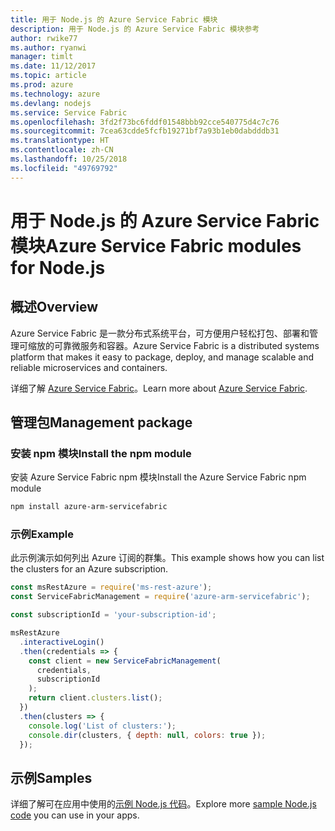 ```yaml
---
title: 用于 Node.js 的 Azure Service Fabric 模块
description: 用于 Node.js 的 Azure Service Fabric 模块参考
author: rwike77
ms.author: ryanwi
manager: timlt
ms.date: 11/12/2017
ms.topic: article
ms.prod: azure
ms.technology: azure
ms.devlang: nodejs
ms.service: Service Fabric
ms.openlocfilehash: 3fd2f73bc6fddf01548bbb92cce540775d4c7c76
ms.sourcegitcommit: 7cea63cdde5fcfb19271bf7a93b1eb0dabdddb31
ms.translationtype: HT
ms.contentlocale: zh-CN
ms.lasthandoff: 10/25/2018
ms.locfileid: "49769792"
---
```

# <a name="azure-service-fabric-modules-for-nodejs"></a><span data-ttu-id="b6476-103">用于 Node.js 的 Azure Service Fabric 模块</span><span class="sxs-lookup"><span data-stu-id="b6476-103">Azure Service Fabric modules for Node.js</span></span>

## <a name="overview"></a><span data-ttu-id="b6476-104">概述</span><span class="sxs-lookup"><span data-stu-id="b6476-104">Overview</span></span>

<span data-ttu-id="b6476-105">Azure Service Fabric 是一款分布式系统平台，可方便用户轻松打包、部署和管理可缩放的可靠微服务和容器。</span><span class="sxs-lookup"><span data-stu-id="b6476-105">Azure Service Fabric is a distributed systems platform that makes it easy to package, deploy, and manage scalable and reliable microservices and containers.</span></span>

<span data-ttu-id="b6476-106">详细了解 [Azure Service Fabric](https://docs.microsoft.com/azure/service-fabric/service-fabric-overview)。</span><span class="sxs-lookup"><span data-stu-id="b6476-106">Learn more about [Azure Service Fabric](https://docs.microsoft.com/azure/service-fabric/service-fabric-overview).</span></span>

## <a name="management-package"></a><span data-ttu-id="b6476-107">管理包</span><span class="sxs-lookup"><span data-stu-id="b6476-107">Management package</span></span>

### <a name="install-the-npm-module"></a><span data-ttu-id="b6476-108">安装 npm 模块</span><span class="sxs-lookup"><span data-stu-id="b6476-108">Install the npm module</span></span>

<span data-ttu-id="b6476-109">安装 Azure Service Fabric npm 模块</span><span class="sxs-lookup"><span data-stu-id="b6476-109">Install the Azure Service Fabric npm module</span></span>

```bash
npm install azure-arm-servicefabric
```

### <a name="example"></a><span data-ttu-id="b6476-110">示例</span><span class="sxs-lookup"><span data-stu-id="b6476-110">Example</span></span>

<span data-ttu-id="b6476-111">此示例演示如何列出 Azure 订阅的群集。</span><span class="sxs-lookup"><span data-stu-id="b6476-111">This example shows how you can list the clusters for an Azure subscription.</span></span>

```javascript
const msRestAzure = require('ms-rest-azure');
const ServiceFabricManagement = require('azure-arm-servicefabric');

const subscriptionId = 'your-subscription-id';

msRestAzure
  .interactiveLogin()
  .then(credentials => {
    const client = new ServiceFabricManagement(
      credentials,
      subscriptionId
    );
    return client.clusters.list();
  })
  .then(clusters => {
    console.log('List of clusters:');
    console.dir(clusters, { depth: null, colors: true });
  });
```

## <a name="samples"></a><span data-ttu-id="b6476-112">示例</span><span class="sxs-lookup"><span data-stu-id="b6476-112">Samples</span></span>

<span data-ttu-id="b6476-113">详细了解可在应用中使用的[示例 Node.js 代码](https://azure.microsoft.com/resources/samples/?platform=nodejs)。</span><span class="sxs-lookup"><span data-stu-id="b6476-113">Explore more [sample Node.js code](https://azure.microsoft.com/resources/samples/?platform=nodejs) you can use in your apps.</span></span>
